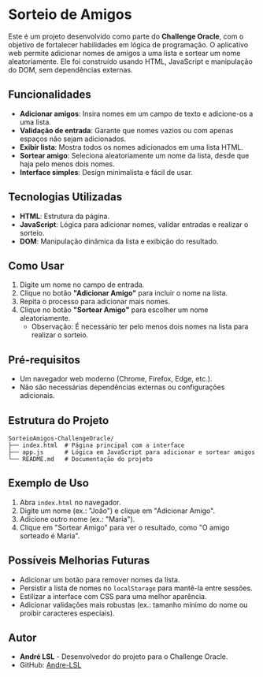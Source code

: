 # Sorteio de Amigos

Este é um projeto desenvolvido como parte do **Challenge Oracle**, com o objetivo de fortalecer habilidades em lógica de programação. O aplicativo web permite adicionar nomes de amigos a uma lista e sortear um nome aleatoriamente. Ele foi construído usando HTML, JavaScript e manipulação do DOM, sem dependências externas.

## Funcionalidades

- **Adicionar amigos**: Insira nomes em um campo de texto e adicione-os a uma lista.
- **Validação de entrada**: Garante que nomes vazios ou com apenas espaços não sejam adicionados.
- **Exibir lista**: Mostra todos os nomes adicionados em uma lista HTML.
- **Sortear amigo**: Seleciona aleatoriamente um nome da lista, desde que haja pelo menos dois nomes.
- **Interface simples**: Design minimalista e fácil de usar.

## Tecnologias Utilizadas

- **HTML**: Estrutura da página.
- **JavaScript**: Lógica para adicionar nomes, validar entradas e realizar o sorteio.
- **DOM**: Manipulação dinâmica da lista e exibição do resultado.

## Como Usar

1. Digite um nome no campo de entrada.
2. Clique no botão **"Adicionar Amigo"** para incluir o nome na lista.
3. Repita o processo para adicionar mais nomes.
4. Clique no botão **"Sortear Amigo"** para escolher um nome aleatoriamente.
   - Observação: É necessário ter pelo menos dois nomes na lista para realizar o sorteio.

## Pré-requisitos

- Um navegador web moderno (Chrome, Firefox, Edge, etc.).
- Não são necessárias dependências externas ou configurações adicionais.

## Estrutura do Projeto

```
SorteioAmigos-ChallengeOracle/
├── index.html  # Página principal com a interface
├── app.js      # Lógica em JavaScript para adicionar e sortear amigos
└── README.md   # Documentação do projeto
```

## Exemplo de Uso

1. Abra `index.html` no navegador.
2. Digite um nome (ex.: "João") e clique em "Adicionar Amigo".
3. Adicione outro nome (ex.: "Maria").
4. Clique em "Sortear Amigo" para ver o resultado, como "O amigo sorteado é Maria".

## Possíveis Melhorias Futuras

- Adicionar um botão para remover nomes da lista.
- Persistir a lista de nomes no `localStorage` para mantê-la entre sessões.
- Estilizar a interface com CSS para uma melhor aparência.
- Adicionar validações mais robustas (ex.: tamanho mínimo do nome ou proibir caracteres especiais).

## Autor
- **André LSL** - Desenvolvedor do projeto para o Challenge Oracle.
- GitHub: [Andre-LSL](https://github.com/Andre-LSL)
